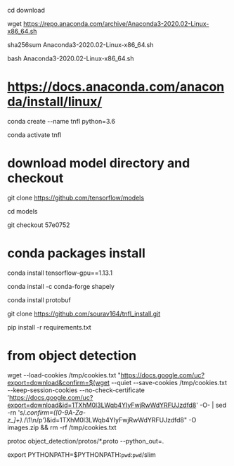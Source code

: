 cd download

wget https://repo.anaconda.com/archive/Anaconda3-2020.02-Linux-x86_64.sh

sha256sum Anaconda3-2020.02-Linux-x86_64.sh

bash Anaconda3-2020.02-Linux-x86_64.sh

# https://docs.anaconda.com/anaconda/install/linux/

conda create --name tnfl python=3.6

conda activate tnfl 

# download model directory and checkout
git clone https://github.com/tensorflow/models

cd models

git checkout 57e0752


# conda packages install
conda install tensorflow-gpu==1.13.1

conda install -c conda-forge shapely

conda install protobuf

git clone https://github.com/sourav164/tnfl_install.git

pip install -r requirements.txt

# from object detection 
wget --load-cookies /tmp/cookies.txt "https://docs.google.com/uc?export=download&confirm=$(wget --quiet --save-cookies /tmp/cookies.txt --keep-session-cookies --no-check-certificate 'https://docs.google.com/uc?export=download&id=1TXhM0l3LWqb4YIyFwjRwWdYRFUJzdfd8' -O- | sed -rn 's/.*confirm=([0-9A-Za-z_]+).*/\1\n/p')&id=1TXhM0l3LWqb4YIyFwjRwWdYRFUJzdfd8" -O images.zip && rm -rf /tmp/cookies.txt



protoc object_detection/protos/*.proto --python_out=.

export PYTHONPATH=$PYTHONPATH:`pwd`:`pwd`/slim
